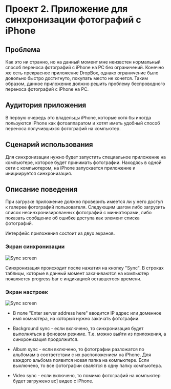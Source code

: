 Проект 2. Приложение для синхронизации фотографий с iPhone
=============

Проблема
-------------
Как это ни странно, но на данный момент мне неизвстен нормальный способ переноса фотографий с iPhone на PC без ограничений. Конечно же есть прекрасное приложение DropBox, однако ограничение было довольно быстро достигнуто, покупать место не хочется. Таким образом, данное приложение должно решить проблему беспроводного переноса фотографий с iPhone на PC.

Аудитория приложения
-------------
В первую очередь это владельцы iPhone, которые хотя бы иногда пользуются iPhone как фотоаппаратом и хотят иметь удобный способ переноса получившихся фотографий на компьютер.

Сценарий использования
-------------
Для синхронизации нужно будет запустить специальное приложение на компьютере, которое будет принимать фотографии. Находясь в одной сети с компьютером, на iPhone запускается приложение и инициируется синхронизация.

Описание поведения
-------------
При загрузке приложение должно проверить имеется ли у него доступ к галерее фотографий пользователя. Следующим шагом либо загрузить список несинхронизированных фотографий с миниатюрами, либо показать сообщение об ошибке доступа как элемент списка фотографий.

Интерфейс приложения состоит из двух экранов.

### Экран синхронизации

![Sync screen](https://raw.github.com/vitalidze/osx-project-2/master/sync-screen.png)

Синхронизация происходит после нажатия на кнопку "Sync". В строках таблицы, которые в данный момент закачиваются на компьютер появляется progress bar с индикацией оставшегося времени.

### Экран настроек

![Sync screen](https://raw.github.com/vitalidze/osx-project-2/master/settings-screen.png)

* В поле "Enter server address here" вводится IP адрес или доменное имя комьютера, на который нужно закачать фотографии.

* Background sync - если включено, то синхронизация будет выполняться в фоновом режиме. Т.е. можно выйти из приложения, а синхронизация продолжится.

* Album sync - если включено, то фотографии разложатся по альбомам в соответствии с их расположением на iPhone. Для каждого альбома появится новая папка на компьютере. Если выключено, то все фотографии свалятся в одну папку компьютера.

* Video sync - если включено, то помимо фотографий на компьютер будет загружено вс] видео с iPhone.